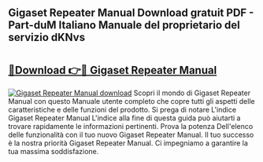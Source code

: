 ## Gigaset Repeater Manual Download gratuit PDF - Part-duM Italiano Manuale del proprietario del servizio dKNvs

# <h2><a href="http://dfgjg7.blite.top/?on=Gigaset+Repeater+Manual">🔗Download 👉🔴 Gigaset Repeater Manual</a></h2>

[![Gigaset Repeater Manual download](https://i.imgur.com/lujVjoI.png)](http://dfgjg7.blite.top/?on=Gigaset+Repeater+Manual)
Scopri il mondo di Gigaset Repeater Manual con questo Manuale utente completo che copre tutti gli aspetti delle caratteristiche e delle funzioni del prodotto. Si prega di notare L'indice Gigaset Repeater Manual L'indice alla fine di questa guida può aiutarti a trovare rapidamente le informazioni pertinenti. Prova la potenza Dell'elenco delle funzionalità con il tuo nuovo Gigaset Repeater Manual. Il tuo successo è la nostra priorità Gigaset Repeater Manual. Ci impegniamo a garantire la tua massima soddisfazione.
